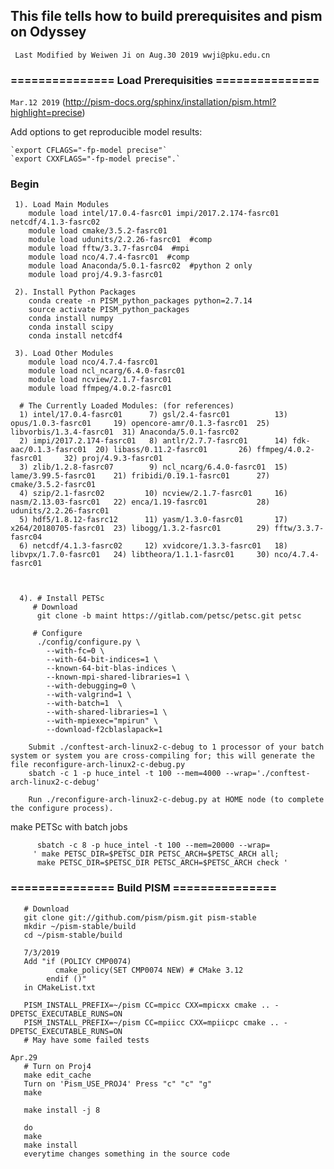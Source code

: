 ## This file tells how to build prerequisites and pism on Odyssey
``` Last Modified by Weiwen Ji on Aug.30 2019 wwji@pku.edu.cn```

###   ===============   Load Prerequisities   ===============

`Mar.12 2019`  (http://pism-docs.org/sphinx/installation/pism.html?highlight=precise)
    
   Add options to get reproducible model results:
   
    `export CFLAGS="-fp-model precise"`
    `export CXXFLAGS="-fp-model precise".` 
    
### Begin   
     
     1). Load Main Modules
        module load intel/17.0.4-fasrc01 impi/2017.2.174-fasrc01 netcdf/4.1.3-fasrc02
        module load cmake/3.5.2-fasrc01
        module load udunits/2.2.26-fasrc01  #comp
        module load fftw/3.3.7-fasrc04  #mpi
        module load nco/4.7.4-fasrc01  #comp
        module load Anaconda/5.0.1-fasrc02  #python 2 only
        module load proj/4.9.3-fasrc01
        
     2). Install Python Packages
        conda create -n PISM_python_packages python=2.7.14  
        source activate PISM_python_packages
        conda install numpy
        conda install scipy
        conda install netcdf4
        
     3). Load Other Modules
        module load nco/4.7.4-fasrc01
        module load ncl_ncarg/6.4.0-fasrc01
        module load ncview/2.1.7-fasrc01
        module load ffmpeg/4.0.2-fasrc01
        
      # The Currently Loaded Modules: (for references)
      1) intel/17.0.4-fasrc01      7) gsl/2.4-fasrc01          13) opus/1.0.3-fasrc01     19) opencore-amr/0.1.3-fasrc01  25) libvorbis/1.3.4-fasrc01  31) Anaconda/5.0.1-fasrc02
      2) impi/2017.2.174-fasrc01   8) antlr/2.7.7-fasrc01      14) fdk-aac/0.1.3-fasrc01  20) libass/0.11.2-fasrc01       26) ffmpeg/4.0.2-fasrc01     32) proj/4.9.3-fasrc01
      3) zlib/1.2.8-fasrc07        9) ncl_ncarg/6.4.0-fasrc01  15) lame/3.99.5-fasrc01    21) fribidi/0.19.1-fasrc01      27) cmake/3.5.2-fasrc01
      4) szip/2.1-fasrc02         10) ncview/2.1.7-fasrc01     16) nasm/2.13.03-fasrc01   22) enca/1.19-fasrc01           28) udunits/2.2.26-fasrc01
      5) hdf5/1.8.12-fasrc12      11) yasm/1.3.0-fasrc01       17) x264/20180705-fasrc01  23) libogg/1.3.2-fasrc01        29) fftw/3.3.7-fasrc04
      6) netcdf/4.1.3-fasrc02     12) xvidcore/1.3.3-fasrc01   18) libvpx/1.7.0-fasrc01   24) libtheora/1.1.1-fasrc01     30) nco/4.7.4-fasrc01
        
       
          
      4). # Install PETSc
         # Download
          git clone -b maint https://gitlab.com/petsc/petsc.git petsc
          
         # Configure
          ./config/configure.py \
            --with-fc=0 \
            --with-64-bit-indices=1 \
            --known-64-bit-blas-indices \
            --known-mpi-shared-libraries=1 \
            --with-debugging=0 \
            --with-valgrind=1 \
            --with-batch=1  \
            --with-shared-libraries=1 \
            --with-mpiexec="mpirun" \
            --download-f2cblaslapack=1
            
        Submit ./conftest-arch-linux2-c-debug to 1 processor of your batch system or system you are cross-compiling for; this will generate the file reconfigure-arch-linux2-c-debug.py 
        sbatch -c 1 -p huce_intel -t 100 --mem=4000 --wrap='./conftest-arch-linux2-c-debug'
        
        Run ./reconfigure-arch-linux2-c-debug.py at HOME node (to complete the configure process).

   make PETSc with batch jobs
   
          sbatch -c 8 -p huce_intel -t 100 --mem=20000 --wrap=
         ' make PETSC_DIR=$PETSC_DIR PETSC_ARCH=$PETSC_ARCH all;
          make PETSC_DIR=$PETSC_DIR PETSC_ARCH=$PETSC_ARCH check '
         
###   ===============   Build PISM   ===============

```
   # Download  
   git clone git://github.com/pism/pism.git pism-stable
   mkdir ~/pism-stable/build
   cd ~/pism-stable/build
   
   7/3/2019
   Add "if (POLICY CMP0074)
          cmake_policy(SET CMP0074 NEW) # CMake 3.12
        endif ()"
   in CMakeList.txt  
   
   PISM_INSTALL_PREFIX=~/pism CC=mpicc CXX=mpicxx cmake .. -DPETSC_EXECUTABLE_RUNS=ON
   PISM_INSTALL_PREFIX=~/pism CC=mpiicc CXX=mpiicpc cmake .. -DPETSC_EXECUTABLE_RUNS=ON
   # May have some failed tests

Apr.29 
   # Turn on Proj4
   make edit_cache
   Turn on 'Pism_USE_PROJ4' Press "c" "c" "g"
   make

   make install -j 8
   
   do 
   make
   make install
   everytime changes something in the source code

 ```
 

